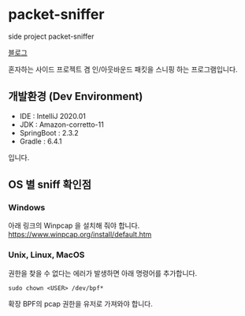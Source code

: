 # packet-sniffer
side project packet-sniffer

[블로그](https://sunghs.tistory.com/)

혼자하는 사이드 프로젝트 겸 인/아웃바운드 패킷을 스니핑 하는 프로그램입니다.

## 개발환경 (Dev Environment)
- IDE : IntelliJ 2020.01
- JDK : Amazon-corretto-11
- SpringBoot : 2.3.2
- Gradle : 6.4.1

입니다.


## OS 별 sniff 확인점
### Windows
아래 링크의 Winpcap 을 설치해 줘야 합니다.  
https://www.winpcap.org/install/default.htm

### Unix, Linux, MacOS
권한을 찾을 수 없다는 에러가 발생하면 아래 명령어를 추가합니다.  
```
sudo chown <USER> /dev/bpf*
```
확장 BPF의 pcap 권한을 유저로 가져와야 합니다.
